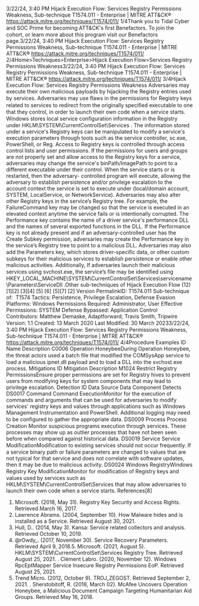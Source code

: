 3/22/24, 3:40 PM Hijack Execution Flow: Services Registry Permissions Weakness, Sub-technique T1574.011 - Enterprise | MITRE ATT&CK®
https://attack.mitre.org/techniques/T1574/011/ 1/4Thank you to Tidal Cyber and SOC Prime for becoming ATT&CK's ﬁrst Benefactors. To join the cohort, or learn more about this program visit our
Benefactors page.3/22/24, 3:40 PM Hijack Execution Flow: Services Registry Permissions Weakness, Sub-technique T1574.011 - Enterprise | MITRE ATT&CK®
https://attack.mitre.org/techniques/T1574/011/ 2/4Home>Techniques>Enterprise>Hijack Execution Flow>Services Registry Permissions Weakness3/22/24, 3:40 PM Hijack Execution Flow: Services Registry Permissions Weakness, Sub-technique T1574.011 - Enterprise | MITRE ATT&CK®
https://attack.mitre.org/techniques/T1574/011/ 3/4Hijack Execution Flow: Services Registry Permissions
Weakness
Adversaries may execute their own malicious payloads by hijacking the Registry entries used by services. Adversaries may use ﬂaws in the
permissions for Registry keys related to services to redirect from the originally speciﬁed executable to one that they control, in order to
launch their own code when a service starts. Windows stores local service conﬁguration information in the Registry under
HKLM\SYSTEM\CurrentControlSet\Services . The information stored under a service's Registry keys can be manipulated to modify a
service's execution parameters through tools such as the service controller, sc.exe, PowerShell, or Reg. Access to Registry keys is controlled
through access control lists and user permissions. 
If the permissions for users and groups are not properly set and allow access to the Registry keys for a service, adversaries may change the
service's binPath/ImagePath to point to a different executable under their control. When the service starts or is restarted, then the adversary-
controlled program will execute, allowing the adversary to establish persistence and/or privilege escalation to the account context the service
is set to execute under (local/domain account, SYSTEM, LocalService, or NetworkService).
Adversaries may also alter other Registry keys in the service’s Registry tree. For example, the FailureCommand key may be changed so that
the service is executed in an elevated context anytime the service fails or is intentionally corrupted.
The Performance key contains the name of a driver service's performance DLL and the names of several exported functions in the DLL. If
the Performance key is not already present and if an adversary-controlled user has the Create Subkey permission, adversaries may create
the Performance key in the service’s Registry tree to point to a malicious DLL.
Adversaries may also add the Parameters key, which stores driver-speciﬁc data, or other custom subkeys for their malicious services to
establish persistence or enable other malicious activities. Additionally, If adversaries launch their malicious services using svchost.exe,
the service’s ﬁle may be identiﬁed using
HKEY\_LOCAL\_MACHINE\SYSTEM\CurrentControlSet\Services\servicename\Parameters\ServiceDll .Other sub-techniques of Hijack Execution Flow (12)
[1][2]
[3][4]
[5]
[6]
[5][7]
[2]
Version PermalinkID: T1574.011
Sub-technique of:  T1574
 
Tactics: Persistence, Privilege Escalation, Defense Evasion
 
Platforms: Windows
 
Permissions Required: Administrator, User
 
Effective Permissions: SYSTEM
 
Defense Bypassed: Application Control
Contributors: Matthew Demaske, Adaptforward; Travis Smith, Tripwire
Version: 1.1
Created: 13 March 2020
Last Modiﬁed: 30 March 20233/22/24, 3:40 PM Hijack Execution Flow: Services Registry Permissions Weakness, Sub-technique T1574.011 - Enterprise | MITRE ATT&CK®
https://attack.mitre.org/techniques/T1574/011/ 4/4Procedure Examples
ID Name Description
C0006 Operation
HoneybeeDuring Operation Honeybee, the threat actors used a batch ﬁle that modiﬁed the COMSysApp service to
load a malicious ipnet.dll payload and to load a DLL into the svchost.exe process.
Mitigations
ID Mitigation Description
M1024 Restrict Registry
PermissionsEnsure proper permissions are set for Registry hives to prevent users from modifying keys for
system components that may lead to privilege escalation.
Detection
ID Data Source Data Component Detects
DS0017 Command Command
ExecutionMonitor for the execution of commands and arguments that can be used for
adversaries to modify services' registry keys and values through applications such
as Windows Management Instrumentation and PowerShell. Additional logging may
need to be conﬁgured to gather the appropriate data.
DS0009 Process Process Creation Monitor suspicious programs execution through services. These processes may
show up as outlier processes that have not been seen before when compared
against historical data.
DS0019 Service Service
ModiﬁcationModiﬁcation to existing services should not occur frequently. If a service binary path
or failure parameters are changed to values that are not typical for that service and
does not correlate with software updates, then it may be due to malicious activity.
DS0024 Windows RegistryWindows
Registry Key
ModiﬁcationMonitor for modiﬁcation of Registry keys and values used by services such as
HKLM\SYSTEM\CurrentControlSet\Services that may allow adversaries to launch
their own code when a service starts.
References[8]
1. Microsoft. (2018, May 31). Registry Key Security and Access
Rights. Retrieved March 16, 2017.
2. Lawrence Abrams. (2004, September 10). How Malware hides
and is installed as a Service. Retrieved August 30, 2021.
3. Hull, D.. (2014, May 3). Kansa: Service related collectors and
analysis. Retrieved October 10, 2019.
4. @r0wdy\_. (2017, November 30). Service Recovery Parameters.
Retrieved April 9, 2018.5. Microsoft. (2021, August 5).
HKLM\SYSTEM\CurrentControlSet\Services Registry Tree.
Retrieved August 25, 2021.
 . Clément Labro. (2020, November 12). Windows
RpcEptMapper Service Insecure Registry Permissions EoP.
Retrieved August 25, 2021.
7. Trend Micro. (2012, October 9). TROJ\_ZEGOST. Retrieved
September 2, 2021.
 . Sherstobitoff, R. (2018, March 02). McAfee Uncovers
Operation Honeybee, a Malicious Document Campaign
Targeting Humanitarian Aid Groups. Retrieved May 16, 2018.